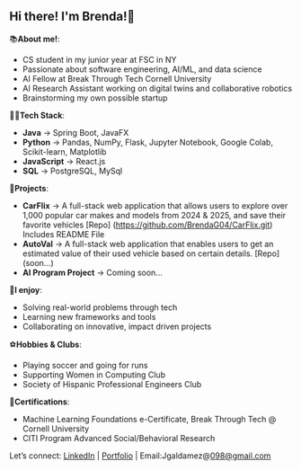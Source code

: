 ## Hi there! I'm Brenda!👋

📚**About me!**:
  - CS student in my junior year at FSC in NY
  - Passionate about software engineering, AI/ML, and data science 
  - AI Fellow at Break Through Tech Cornell University
  - AI Research Assistant working on digital twins and collaborative robotics
  - Brainstorming my own possible startup

👩‍💻**Tech Stack**:
  - **Java** -> Spring Boot, JavaFX
  - **Python** -> Pandas, NumPy, Flask, Jupyter Notebook, Google Colab, Scikit-learn, Matplotlib
  - **JavaScript** -> React.js
  - **SQL** -> PostgreSQL, MySql

📁**Projects**:
  - **CarFlix** -> A full-stack web application that allows users to explore   over 1,000 popular car makes and models from 2024 & 2025, and save their favorite vehicles [Repo] (https://github.com/BrendaG04/CarFlix.git) Includes README File
   - **AutoVal** -> A full-stack web application that enables users to get an estimated value of their used vehicle based on certain details. [Repo] (soon...)
   - **AI Program Project** -> Coming soon...
     
🩶**I enjoy**:
  - Solving real-world problems through tech
  - Learning new frameworks and tools
  - Collaborating on innovative, impact driven projects

⚽️**Hobbies & Clubs**:
  - Playing soccer and going for runs
  - Supporting Women in Computing Club
  - Society of Hispanic Professional Engineers Club

🏅**Certifications**:
  - Machine Learning Foundations e-Certificate, Break Through Tech @ Cornell University
  - CITI Program Advanced Social/Behavioral Research  

Let’s connect: [LinkedIn](http://www.linkedin.com/in/brenda-galdamez-066500288) | [Portfolio](https://brenwareportfolio.netlify.app) | Email:Jgaldamez@098@gmail.com

